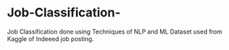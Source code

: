 # Job-Classification-
Job Classification done using Techniques of NLP and ML 
Dataset used from Kaggle of Indeeed job posting.
